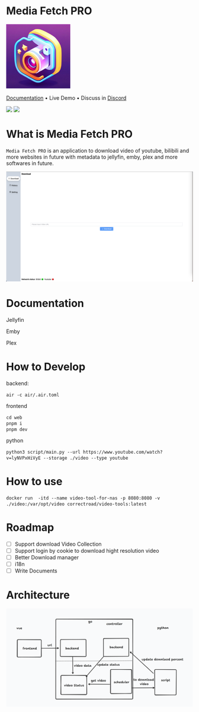 # Media Fetch PRO
<img src="https://github.com/CorrectRoadH/Media-Fetch-Pro/blob/main/images/logo.jpg?raw=true" height="173"/></a>

[Documentation](https://github.com/CorrectRoadH/Media-Fetch-Pro/blob/main/documents/document.md) • Live Demo • Discuss in [Discord](https://discord.gg/2WDm9uXZ)

![](https://img.shields.io/github/stars/Media-Fetch-Pro/Media-Fetch-Pro?style=for-the-badge)
![](https://img.shields.io/bitbucket/issues/Media-Fetch-Pro/Media-Fetch-Pro?style=for-the-badge)

# What is Media Fetch PRO
`Media Fetch PRO` is an application to download video of youtube, bilibili and more websites in future  with metadata to jellyfin, emby, plex and more softwares in future.

![](./images/screen.png)

# Documentation

Jellyfin

Emby

Plex

# How to Develop
backend:
```
air -c air/.air.toml
```

frontend
```
cd web
pnpm i
pnpm dev
```

python
```
python3 script/main.py --url https://www.youtube.com/watch?v=lyNVPxHiVyE --storage ./video --type youtube
```

# How to use
```
docker run  -itd --name video-tool-for-nas -p 8080:8080 -v ./video:/var/opt/video correctroad/video-tools:latest
```

# Roadmap
 - [ ] Support download Video Collection
 - [ ] Support login by cookie to download hight resolution video
 - [ ] Better Download manager
 - [ ] i18n
 - [ ] Write Documents
# Architecture
![](./images/arch.png)
